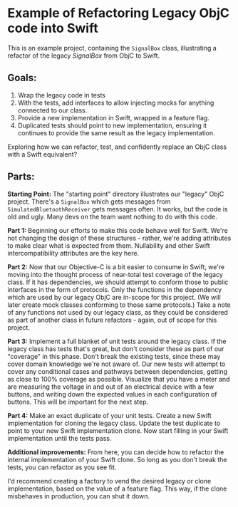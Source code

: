 # Example of Refactoring Legacy ObjC code into Swift

This is an example project, containing the `SignalBox` class, illustrating a refactor of the legacy _SignalBox_ from ObjC to Swift.

## Goals:
1. Wrap the legacy code in tests
2. With the tests, add interfaces to allow injecting mocks for anything connected to our class.
3. Provide a new implementation in Swift, wrapped in a feature flag.
4. Duplicated tests should point to new implementation, ensuring it continues to provide the same result as the legacy implementation.

Exploring how we can refactor, test, and confidently replace an ObjC class with a Swift equivalent?

## Parts:

**Starting Point:** The "starting point" directory illustrates our "legacy" ObjC project. There's a `SignalBox` which gets messages from `SimulatedBluetoothReceiver` gets messages often. It works, but the code is old and ugly. Many devs on the team want nothing to do with this code.

**Part 1:** Beginning our efforts to make this code behave well for Swift. We're not changing the design of these structures - rather, we're adding attributes to make clear what is expected from them. Nullability and other Swift intercompatibility attributes are the key here.

**Part 2:** Now that our Objective-C is a bit easier to consume in Swift, we're moving into the thought process of near-total test coverage of the legacy class. If it has dependencies, we should attempt to conform those to public interfaces in the form of protocols. Only the functions in the dependency which are used by our legacy ObjC are in-scope for this project. (We will later create mock classes conforming to those same protocols.) Take a note of any functions not used by our legacy class, as they could be considered as part of another class in future refactors - again, out of scope for this project.

**Part 3:** Implement a full blanket of unit tests around the legacy class. If the legacy class has tests that's great, but don't consider these as part of our "coverage" in this phase. Don't break the existing tests, since these may cover domain knowledge we're not aware of. Our new tests will attempt to cover any conditional cases and pathways between dependencies, getting as close to 100% coverage as possible. Visualize that you have a meter and are measuring the voltage in and out of an electrical device with a few buttons, and writing down the expected values in each configuration of buttons. This will be important for the next step.

**Part 4:** Make an exact duplicate of your unit tests. Create a new Swift implementation for cloning the legacy class. Update the test duplicate to point to your new Swift implementation clone. Now start filling in your Swift implementation until the tests pass.

**Additional improvements:**
From here, you can decide how to refactor the internal implementation of your Swift clone. So long as you don't break the tests, you can refactor as you see fit.

I'd recommend creating a factory to vend the desired legacy or clone implementation, based on the value of a feature flag. This way, if the clone misbehaves in production, you can shut it down.
